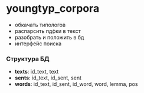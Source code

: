 # youngtyp_corpora


- обкачать типологов
- распарсить пдфки в текст
- разобрать и положить в бд
- интерфейс поиска


### Структура БД
- **texts**:
    id_text, text
- **sents**:
    id_text, id_sent, sent
- **words**:
    id_text, id_sent, id_word, word, lemma, pos
